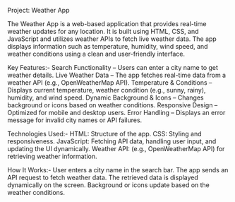 Project: Weather App

The Weather App is a web-based application that provides real-time weather updates for any location. It is built using HTML, CSS, and JavaScript and utilizes weather APIs to fetch live weather data. The app displays information such as temperature, humidity, wind speed, and weather conditions using a clean and user-friendly interface.

Key Features:-
Search Functionality – Users can enter a city name to get weather details.
Live Weather Data – The app fetches real-time data from a weather API (e.g., OpenWeatherMap API).
Temperature & Conditions – Displays current temperature, weather condition (e.g., sunny, rainy), humidity, and wind speed.
Dynamic Background & Icons – Changes background or icons based on weather conditions.
Responsive Design – Optimized for mobile and desktop users.
Error Handling – Displays an error message for invalid city names or API failures.

Technologies Used:-
HTML: Structure of the app.
CSS: Styling and responsiveness.
JavaScript: Fetching API data, handling user input, and updating the UI dynamically.
Weather API: (e.g., OpenWeatherMap API) for retrieving weather information.

How It Works:-
User enters a city name in the search bar.
The app sends an API request to fetch weather data.
The retrieved data is displayed dynamically on the screen.
Background or icons update based on the weather conditions.
